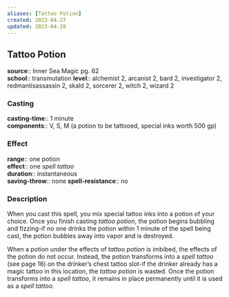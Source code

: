 ```yaml
---
aliases: [Tattoo Potion]
created: 2023-04-27
updated: 2023-04-28
---
```


## Tattoo Potion

**source**:: Inner Sea Magic pg. 62  
**school**:: transmutation
**level**:: alchemist 2, arcanist 2, bard 2, investigator 2, redmantisassassin 2, skald 2, sorcerer 2, witch 2, wizard 2

### Casting

**casting-time**:: 1 minute  
**components**:: V, S, M (a potion to be tattooed, special inks worth 500 gp)

### Effect

**range**:: one potion  
**effect**:: one *spell tattoo*  
**duration**:: instantaneous  
**saving-throw**:: none
**spell-resistance**:: no

### Description

When you cast this spell, you mix special tattoo inks into a potion of your choice. Once you finish casting *tattoo potion*, the potion begins bubbling and fizzing-if no one drinks the potion within 1 minute of the spell being cast, the potion bubbles away into vapor and is destroyed.  
  
When a potion under the effects of *tattoo potion* is imbibed, the effects of the potion do not occur. Instead, the potion transforms into a *spell tattoo* (see page 16) on the drinker’s chest tattoo slot-if the drinker already has a magic tattoo in this location, the *tattoo potion* is wasted. Once the potion transforms into a *spell tattoo*, it remains in place permanently until it is used as a *spell tattoo*.

